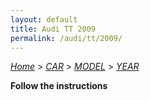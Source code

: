 ```yaml
---
layout: default
title: Audi TT 2009
permalink: /audi/tt/2009/
---
```

[*Home*](/) > [*CAR*](/car/) > [*MODEL*](/car/model/) > [*YEAR*](/car/model/year/)

**Follow the instructions**